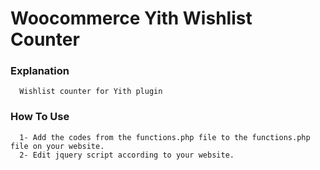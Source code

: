 # Woocommerce Yith Wishlist Counter

### Explanation
      Wishlist counter for Yith plugin
      
### How To Use
      1- Add the codes from the functions.php file to the functions.php file on your website.
      2- Edit jquery script according to your website.
